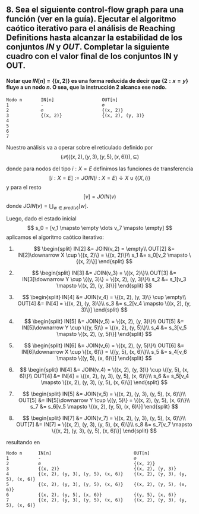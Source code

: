 ## 8. Sea el siguiente control-flow graph para una función (ver en la guía). Ejecutar el algoritmo caótico iterativo para el análisis de Reaching Definitions hasta alcanzar la estabilidad de los conjuntos $IN$ y $OUT$. Completar la siguiente cuadro con el valor final de los conjuntos IN y OUT. 
#### Notar que $IN[n] = \{\langle x, 2 \rangle\}$ es una forma reducida de decir que $\{2: x = y\}$ fluye a un nodo $n$. O sea, que la instrucción 2 alcanca ese nodo.

```
Nodo n       IN[n]                  OUT[n]
1            -                      ∅
2            ∅                      {(x, 2)}
3            {(x, 2)}               {(x, 2), (y, 3)}
4            
5       
6
7
```

Nuestro análisis va a operar sobre el reticulado definido por
$$
    (\mathcal{P}(\{
        (x, 2),
        (y, 3),
        (y, 5),
        (x, 6)
    \}), \subseteq)
$$

donde para nodos del tipo $i: X = E$ definimos las funciones de transferencia
$$
    [i: X = E] := JOIN(i: X = E)\downarrow X \cup \{(X, i)\}
$$
y para el resto
$$
    [v] = JOIN(v)
$$
donde $JOIN(v) = \bigcup_{w \in pred(v)}[w]$.

Luego, dado el estado inicial
$$
    s_0 = [v_1 \mapsto \empty \dots v_7 \mapsto \empty]
$$
aplicamos el algoritmo caótico iterativo:

1. 
    $$
    \begin{split}
    IN[2]  &= JOIN(v_2) = \empty\\
    OUT[2] &= IN[2]\downarrow X \cup \{(x, 2)\} = \{(x, 2)\}\\
    s_1    &= s_0[v_2 \mapsto \{(x, 2)\}]
    \end{split}
    $$

2. 
    $$
    \begin{split}
    IN[3]  &= JOIN(v_3) = \{(x, 2)\}\\
    OUT[3] &= IN[3]\downarrow Y \cup \{(y, 3)\} = \{(x, 2), (y, 3)\}\\
    s_2    &= s_1[v_3 \mapsto \{(x, 2), (y, 3)\}]
    \end{split}
    $$

3. 
    $$
    \begin{split}
    IN[4]  &= JOIN(v_4) = \{(x, 2), (y, 3)\} \cup \empty\\
    OUT[4] &= IN[4] = \{(x, 2), (y, 3)\}\\
    s_3    &= s_2[v_4 \mapsto \{(x, 2), (y, 3)\}]
    \end{split}
    $$

4. 
    $$
    \begin{split}
    IN[5]  &= JOIN(v_5) = \{(x, 2), (y, 3)\}\\
    OUT[5] &= IN[5]\downarrow Y \cup \{(y, 5)\} = \{(x, 2), (y, 5)\}\\
    s_4    &= s_3[v_5 \mapsto \{(x, 2), (y, 5)\}]
    \end{split}
    $$

5. 
    $$
    \begin{split}
    IN[6]  &= JOIN(v_6) = \{(x, 2), (y, 5)\}\\
    OUT[6] &= IN[6]\downarrow X \cup \{(x, 6)\} = \{(y, 5), (x, 6)\}\\
    s_5    &= s_4[v_6 \mapsto \{(y, 5), (x, 6)\}]
    \end{split}
    $$

6.  
    $$
    \begin{split}
    IN[4]  &= JOIN(v_4) = \{(x, 2), (y, 3)\} \cup \{(y, 5), (x, 6)\}\\
    OUT[4] &= IN[4] = \{(x, 2), (y, 3), (y, 5), (x, 6)\}\\
    s_6    &= s_5[v_4 \mapsto \{(x, 2), (y, 3), (y, 5), (x, 6)\}]
    \end{split}
    $$

7.
    $$
    \begin{split}
    IN[5]  &= JOIN(v_5) = \{(x, 2), (y, 3), (y, 5), (x, 6)\}\\
    OUT[5] &= IN[5]\downarrow Y \cup \{(y, 5)\} = \{(x, 2), (y, 5), (x, 6)\}\\
    s_7    &= s_6[v_5 \mapsto \{(x, 2), (y, 5), (x, 6)\}]
    \end{split}
    $$

8.
    $$
    \begin{split}
    IN[7]  &= JOIN(v_7) = \{(x, 2), (y, 3), (y, 5), (x, 6)\}\\
    OUT[7] &= IN[7] = \{(x, 2), (y, 3), (y, 5), (x, 6)\}\\
    s_8    &= s_7[v_7 \mapsto \{(x, 2), (y, 3), (y, 5), (x, 6)\}]
    \end{split}
    $$

resultando en

```
Nodo n      IN[n]                               OUT[n]
1           -                                   ∅
2           ∅                                   {(x, 2)}
3           {(x, 2)}                            {(x, 2), (y, 3)}
4           {(x, 2), (y, 3), (y, 5), (x, 6)}    {(x, 2), (y, 3), (y, 5), (x, 6)}
5           {(x, 2), (y, 3), (y, 5), (x, 6)}    {(x, 2), (y, 5), (x, 6)}
6           {(x, 2), (y, 5), (x, 6)}            {(y, 5), (x, 6)}
7           {(x, 2), (y, 3), (y, 5), (x, 6)}    {(x, 2), (y, 3), (y, 5), (x, 6)}
```
